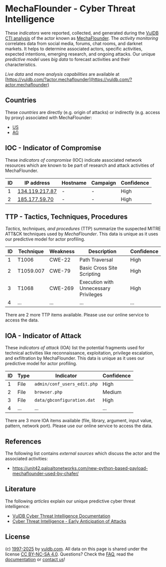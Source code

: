 # MechaFlounder - Cyber Threat Intelligence

These _indicators_ were reported, collected, and generated during the [VulDB CTI analysis](https://vuldb.com/?kb.cti) of the actor known as [MechaFlounder](https://vuldb.com/?actor.mechaflounder). The _activity monitoring_ correlates data from social media, forums, chat rooms, and darknet markets. It helps to determine associated actors, specific activities, expected intentions, emerging research, and ongoing attacks. Our unique _predictive model_ uses _big data_ to forecast activities and their characteristics.

_Live data_ and more _analysis capabilities_ are available at [https://vuldb.com/?actor.mechaflounder](https://vuldb.com/?actor.mechaflounder)

## Countries

These _countries_ are directly (e.g. origin of attacks) or indirectly (e.g. access by proxy) associated with MechaFlounder:

* [US](https://vuldb.com/?country.us)
* [AG](https://vuldb.com/?country.ag)

## IOC - Indicator of Compromise

These _indicators of compromise_ (IOC) indicate associated network resources which are known to be part of research and attack activities of MechaFlounder.

ID | IP address | Hostname | Campaign | Confidence
-- | ---------- | -------- | -------- | ----------
1 | [134.119.217.87](https://vuldb.com/?ip.134.119.217.87) | - | - | High
2 | [185.177.59.70](https://vuldb.com/?ip.185.177.59.70) | - | - | High

## TTP - Tactics, Techniques, Procedures

_Tactics, techniques, and procedures_ (TTP) summarize the suspected MITRE ATT&CK techniques used by _MechaFlounder_. This data is unique as it uses our predictive model for actor profiling.

ID | Technique | Weakness | Description | Confidence
-- | --------- | -------- | ----------- | ----------
1 | T1006 | CWE-22 | Path Traversal | High
2 | T1059.007 | CWE-79 | Basic Cross Site Scripting | High
3 | T1068 | CWE-269 | Execution with Unnecessary Privileges | High
4 | ... | ... | ... | ...

There are 2 more TTP items available. Please use our online service to access the data.

## IOA - Indicator of Attack

These _indicators of attack_ (IOA) list the potential fragments used for technical activities like reconnaissance, exploitation, privilege escalation, and exfiltration by MechaFlounder. This data is unique as it uses our predictive model for actor profiling.

ID | Type | Indicator | Confidence
-- | ---- | --------- | ----------
1 | File | `admin/conf_users_edit.php` | High
2 | File | `browser.php` | Medium
3 | File | `data/gbconfiguration.dat` | High
4 | ... | ... | ...

There are 3 more IOA items available (file, library, argument, input value, pattern, network port). Please use our online service to access the data.

## References

The following list contains _external sources_ which discuss the actor and the associated activities:

* https://unit42.paloaltonetworks.com/new-python-based-payload-mechaflounder-used-by-chafer/

## Literature

The following _articles_ explain our unique predictive cyber threat intelligence:

* [VulDB Cyber Threat Intelligence Documentation](https://vuldb.com/?kb.cti)
* [Cyber Threat Intelligence - Early Anticipation of Attacks](https://www.scip.ch/en/?labs.20201022)

## License

(c) [1997-2025](https://vuldb.com/?kb.changelog) by [vuldb.com](https://vuldb.com/?kb.about). All data on this page is shared under the license [CC BY-NC-SA 4.0](https://creativecommons.org/licenses/by-nc-sa/4.0/). Questions? Check the [FAQ](https://vuldb.com/?kb.faq), read the [documentation](https://vuldb.com/?kb) or [contact us](https://vuldb.com/?contact)!
